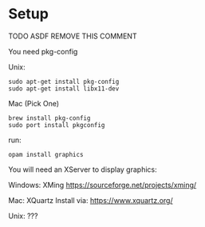# Setup

TODO ASDF REMOVE THIS COMMENT

You need pkg-config

Unix:

```
sudo apt-get install pkg-config
sudo apt-get install libx11-dev
```

Mac (Pick One)
```
brew install pkg-config
sudo port install pkgconfig
```

run:

```
opam install graphics
```

You will need an XServer to display graphics:

Windows:
XMing
https://sourceforge.net/projects/xming/

Mac:
XQuartz
Install via: https://www.xquartz.org/

Unix:
???